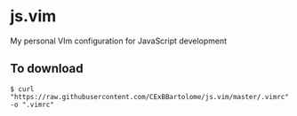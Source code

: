 js.vim
======

My personal VIm configuration for JavaScript development

To download
-----------

`$ curl "https://raw.githubusercontent.com/CExBBartolome/js.vim/master/.vimrc" -o ".vimrc"`
